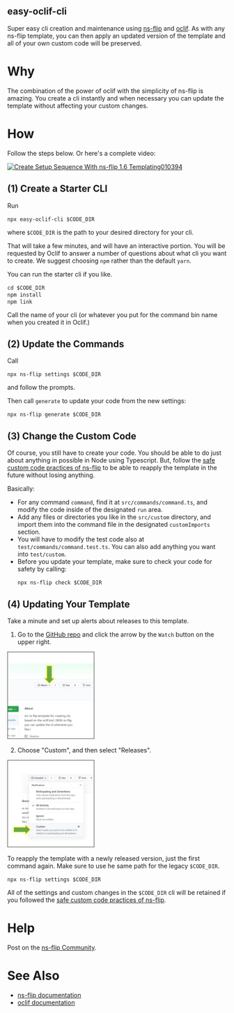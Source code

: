 easy-oclif-cli
-----------------
Super easy cli creation and maintenance using 
[ns-flip](https://ns-flip.nostack.net/) and [oclif](https://oclif.io/).  As with any ns-flip template, you can then apply an updated version of the template and all of your own custom code will be preserved.  

# Why
The combination of the power of oclif with the simplicity of ns-flip is amazing.  You create a cli instantly and when necessary you can update the template without affecting your custom changes.

# How
Follow the steps below.  Or here's a complete video:

[![Create Setup Sequence With ns-flip 1.6 Templating010394](http://img.youtube.com/vi/L_pKk148_O4/0.jpg)](http://www.youtube.com/watch?v=L_pKk148_O4)

## (1) Create a Starter CLI
Run
```
npx easy-oclif-cli $CODE_DIR
```
where `$CODE_DIR` is the path to your desired directory for your cli.

That will take a few minutes, and will have an interactive portion.  You will be requested by Oclif to answer a number of questions about what cli you want to create. We suggest choosing `npm` rather than the default `yarn`.

You can run the starter cli if you like.
```
cd $CODE_DIR
npm install
npm link
```
Call the name of your cli (or whatever you put for the command bin name when you created it in Oclif.)

## (2) Update the Commands
Call 
```
npx ns-flip settings $CODE_DIR
```
and follow the prompts.

Then call `generate` to update your code from the new settings:
```
npx ns-flip generate $CODE_DIR
```

## (3) Change the Custom Code
Of course, you still have to create your code.  You should be able to do just about anything in possible in Node using Typescript.  But, follow the [safe custom code practices of ns-flip](https://ns-flip.nostack.net/Safe-Custom-Code) to be able to reapply the template in the future without losing anything.

Basically:
* For any command `command`, find it at `src/commands/command.ts`, and modify the code inside of the designated `run` area.
* Add any files or directories you like in the `src/custom` directory, and import them into the command file in the designated `customImports` section.
* You will have to modify the test code also at `test/commands/command.test.ts`.  You can also add anything you want into `test/custom`.
* Before you update your template, make sure to check your code for safety by calling:
    ``` 
    npx ns-flip check $CODE_DIR
    ```
## (4) Updating Your Template
Take a minute and set up alerts about releases to this template.
1. Go to the [GitHub repo](https://github.com/YizYah/easy-oclif-cli) and click the arrow by the `Watch` button on the upper right.

<img src="images/2.jpg" alt="Watch Button" title="Watch" width="200">

2. Choose "Custom", and then select "Releases".

<img src="images/3.jpg" alt="Watch Releases" title="Releases" width="200">

To reapply the template with a newly released version, just the first command again.  Make sure to use he same path for the legacy `$CODE_DIR`.
```
npx ns-flip settings $CODE_DIR
```
All of the settings and custom changes in the `$CODE_DIR` cli will be retained if you followed the [safe custom code practices of ns-flip](https://ns-flip.nostack.net/Safe-Custom-Code).

# Help
Post on the [ns-flip Community](https://spectrum.chat/ns-flip?tab=posts).

# See Also
* [ns-flip documentation](https://ns-flip.nostack.net/Home)
* [oclif documentation](https://oclif.io/docs/commands)

